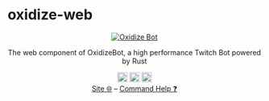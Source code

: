 # oxidize-web

<div align="center">
    <a href="https://setbac.tv">
        <img src="https://raw.githubusercontent.com/udoprog/OxidizeBot/main/bot/res/icon48.png" title="Oxidize Bot">
    </a>
</div>

<p align="center">
    The web component of OxidizeBot, a high performance Twitch Bot powered by Rust
</p>

<div align="center">
    <a href="https://github.com/udoprog/OxidizeBot"><img alt="github" src="https://img.shields.io/badge/github-udoprog/OxidizeBot-8da0cb?style=for-the-badge&logo=github" height="20"></a>
    <a href="https://github.com/udoprog/OxidizeBot/actions?query=branch%3Amain"><img alt="build status" src="https://img.shields.io/github/actions/workflow/status/udoprog/OxidizeBot/ci.yml?branch=main&style=for-the-badge" height="20"></a>
    <a href="https://discord.gg/v5AeNkT"><img alt="chat on discord" src="https://img.shields.io/discord/558644981137670144.svg?logo=discord&style=flat-square" height="20"></a>
</div>

<div align="center">
    <a href="https://setbac.tv/" rel="nofollow">Site 🌐</a>
    &ndash;
    <a href="https://setbac.tv/help" rel="nofollow">Command Help ❓</a>
</div>

<br>

